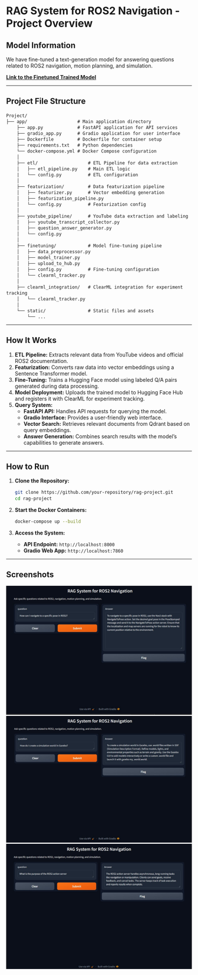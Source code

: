 # RAG System for ROS2 Navigation - Project Overview

## Model Information

We have fine-tuned a text-generation model for answering questions related to ROS2 navigation, motion planning, and simulation.

**[Link to the Finetuned Trained Model](https://huggingface.co/ChaosKingNV/finetuned-ros2-model)**

---

## Project File Structure

```
Project/
├── app/                   # Main application directory
    ├── app.py             # FastAPI application for API services
    ├── gradio_app.py      # Gradio application for user interface
    ├── Dockerfile         # Dockerfile for container setup
    ├── requirements.txt   # Python dependencies
    └── docker-compose.yml # Docker Compose configuration
    │
    ├── etl/                   # ETL Pipeline for data extraction
    │   ├── etl_pipeline.py    # Main ETL logic
    |   └── config.py          # ETL configuration
    │
    ├── featurization/         # Data featurization pipeline
    │   ├── featurizer.py      # Vector embedding generation
    │   ├── featurization_pipeline.py
    │   └── config.py          # Featurization config
    │
    ├── youtube_pipeline/      # YouTube data extraction and labeling
    │   ├── youtube_transcript_collector.py
    │   ├── question_answer_generator.py
    │   └── config.py
    │
    ├── finetuning/            # Model fine-tuning pipeline
    │   ├── data_preprocessor.py
    │   ├── model_trainer.py
    │   ├── upload_to_hub.py
    │   ├── config.py          # Fine-tuning configuration
    │   └── clearml_tracker.py
    │
    ├── clearml_integration/   # ClearML integration for experiment tracking
    │   └── clearml_tracker.py
    │
    └── static/                # Static files and assets
        └── ...
```

---

## How It Works

1. **ETL Pipeline:** Extracts relevant data from YouTube videos and official ROS2 documentation.
2. **Featurization:** Converts raw data into vector embeddings using a Sentence Transformer model.
3. **Fine-Tuning:** Trains a Hugging Face model using labeled Q/A pairs generated during data processing.
4. **Model Deployment:** Uploads the trained model to Hugging Face Hub and registers it with ClearML for experiment tracking.
5. **Query System:**
   - **FastAPI API:** Handles API requests for querying the model.
   - **Gradio Interface:** Provides a user-friendly web interface.
   - **Vector Search:** Retrieves relevant documents from Qdrant based on query embeddings.
   - **Answer Generation:** Combines search results with the model’s capabilities to generate answers.

---

## How to Run

1. **Clone the Repository:**
   ```bash
   git clone https://github.com/your-repository/rag-project.git
   cd rag-project
   ```

2. **Start the Docker Containers:**
   ```bash
   docker-compose up --build
   ```

3. **Access the System:**
   - **API Endpoint:** `http://localhost:8000`
   - **Gradio Web App:** `http://localhost:7860`

---
## Screenshots

![SS1](SS/SS1.jpg)
![SS2](SS/SS2.jpg)
![SS3](SS/SS3.jpg)

